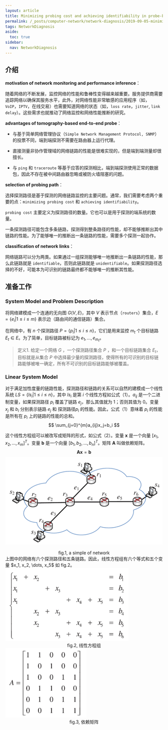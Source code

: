 ```yaml
---
layout: article
title: Minimizing probing cost and achieving identifiability in probe-based network link monitoring
permalink: /_posts/computer-network/network-diagnosis/2019-09-05-minimizing-probing-cost-and-achieving-identifiability-in-probe-based-network-link-monitoring
tags: NetworkDiagnosis
aside:
  toc: true
sidebar:
  nav: NetworkDiagnosis
---
```


<!--more-->

## 介绍

**motivation of network monitoring and performance inference**：

随着网络的不断发展，监控网络的性能和鲁棒性变得越来越重要。服务提供商需要追踪网络以确保其服务水平，此外，对网络性能非常敏感的应用程序（如，`VoIP`，`IPTV`，在线交易）也需要知道网络的状态（如，`loss rate`，`jitter`, `link delay`）。这些需求也就推动了网络监控和网络性能推断的研究。

**advantages of tomography-based end-to-end probe**：

- 与基于简单网络管理协议（`Simple Network Management Protocol, SNMP`）的投票不同，端到端探测不需要在路由器上运行代理。
- 直接测量非协作管理域的网络链路的性能是很难实现的，但是端到端测量却很擅长。

- 与 `ping` 和 `traceroute` 等基于应答的探测相比，端到端探测使用正常的数据包，因此不存在被中间路由器忽略或被防火墙阻塞的问题。

**selection of probing path**：

选择探测路径是基于探测的网络链路监控的主要问题。通常，我们需要考虑两个重要的点：`minimizing probing cost` 和 `achieving identifiability`。

`probing cost` 主要定义为探测路径的数量。它也可以是用于探测的端系统的数量。

一条探测路径可能包含多条链路，探测得到整条路径的性能，却不能够推断出其中链路的性能。为了能够唯一的推断出一条链路的性能，需要多个探测一起协作。

**classification of network links**：

网络链路可以分为两类。如果通过一组探测能够唯一地推断出一条链路的性能，那么此链路就是 `identifiable`，否则此链路就是 `unidentifiable`。如果探测路径选择的不好，可能本为可识别的链路最终都不能够唯一的推断其性能。

## 准备工作

### System Model and Problem Description

将网络建模成一个连通的无向图 $G(V, E)$，其中 $V$ 表示节点（`routers`）集合，$E=\{e_i|1 \le i \le m\}$ 表示边（路由间的通信链路）集合。

在网络中，有 $n$ 个探测路径 $P=\{p_i|1 \le i \le n\}$，它们是用来监控 $m_t$ 个目标链路 $E_t \in E$。为了简单，目标链路被标记为 $e_1, \dots, e_{m_t}$。

> 定义1. 给定一个网络 $G$ ，一个探测路径集合 $P$ ，和一个目标链路集合 $E_t$，目标就是从集合 $P$ 中选择最少量的探测路径，使得所有的可识别的目标链路能够被唯一确定，所有不可识别的目标链路能够被覆盖。

### Linear System Model

对于满足加性度量的链路性能，探测路径和链路的关系可以自然的建模成一个线性系统 $LS=\{ls_i | 1 \le i \le n\}$，其中 $ls_i$ 是第 $i$ 个线性方程如公式（1）。$a_{ij}$ 是一个二进制变量，如果探测路径 $p_i$ 覆盖了链路 $e_j$，那么其值就为 $1$；否则其值为 $0$。变量 $x_j$ 和 $b_i$ 分别表示链路 $e_j$ 和 探测路径$p_i$ 的性能。因此，公式（1）意味着 $p_i$ 的性能是所有在 $p_i$ 上的链路的性能的总和。
$$
\sum_{j=0}^{m}a_{ij}x_j=b_i
$$

这个线性方程组可以被改写成矩阵的形式，如公式（2）。变量 $\textbf{x}$ 是一个向量 $[x_1, x_2, \dots, x_m]^T$。变量 $\textbf{b}$ 是一个向量 $[b_1, b_2, \dots, b_n] ^T$。矩阵 $\textbf{A}$ 叫做依赖矩阵。 
$$
\textbf{A} \textbf{x}=\textbf{b}
$$
![image](https://raw.githubusercontent.com/monkey-knight/monkey-knight.github.io/master/_posts/computer-network/network-diagnosis/assets/1.png)

<center>fig.1, a simple of network</center>
上图中的网络有六个探测路径和五条链路。因此，线性方程组有六个等式和五个变量 $x_1, x_2, \dots, x_5$ 如 fig.2。

<img src="https://raw.githubusercontent.com/monkey-knight/monkey-knight.github.io/master/_posts/computer-network/network-diagnosis/assets//2.png" alt="image" style="zoom:60%;" />

<center>fig.2, 线性方程组</center>
<img src="https://raw.githubusercontent.com/monkey-knight/monkey-knight.github.io/master/_posts/computer-network/network-diagnosis/assets//3.png" alt="image" style="zoom:60%;" />

<center>fig.3, 依赖矩阵</center>




